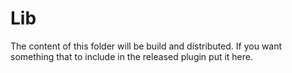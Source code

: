 # Lib


The content of this folder will be build and distributed.
If you want something that to include in the released plugin put it here.